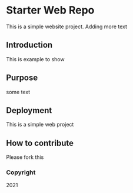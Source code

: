 # Starter Web Repo

This is a simple website project. Adding more text

## Introduction

This is example to show

## Purpose

some text

## Deployment 

This is a simple web project

## How to contribute

Please fork this

### Copyright

2021